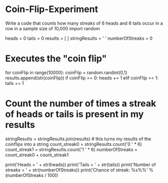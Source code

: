 # Coin-Flip-Experiment
Write a code that counts how many streaks of 6 heads and 6 tails occur in a row in a sample size of 10,000
import random

heads = 0
tails = 0
results = [ ]
stringResults = ' '
numberOfStreaks = 0

# Executes the "coin flip"

for coinFlip in range(10000):
    coinFlip = random.randint(0,1)
    results.append(str(coinFlip))
    if coinFlip == 0:
        heads += 1
    elif coinFlip == 1:
        tails += 1

#  Count the number of times a streak of heads or tails is present in my results
stringResults = stringResults.join(results) # this turns my results of the coinflips into a string
count_streak0 = stringResults.count('0 ' * 6)
count_streak1 = stringResults.count('1 ' * 6)
numberOfStreaks = count_streak0 + count_streak1

print('Heads = ' + str(heads))
print('Tails = ' + str(tails))
print('Number of streaks = ' + str(numberOfStreaks))
print('Chance of streak: %s%%' % (numberOfStreaks / 100))

